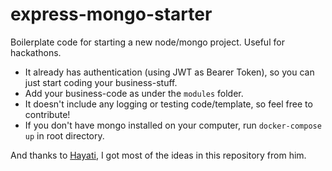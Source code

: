 # express-mongo-starter

Boilerplate code for starting a new node/mongo project. Useful for hackathons.

- It already has authentication (using JWT as Bearer Token), so you can just start coding your business-stuff.
- Add your business-code as under the `modules` folder.
- It doesn't include any logging or testing code/template, so feel free to contribute!
- If you don't have mongo installed on your computer, run `docker-compose up` in root directory.

And thanks to [Hayati](https://github.com/hayatibis), I got most of the ideas in this repository from him.
